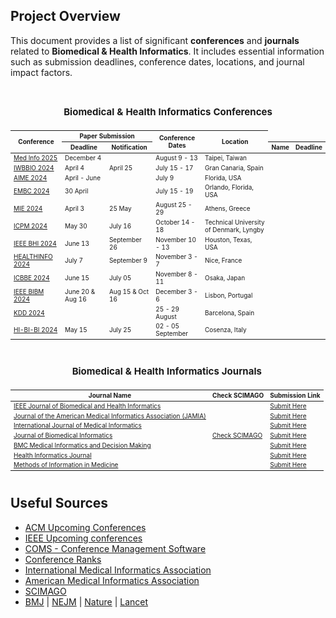 ## Project Overview

This document provides a list of significant **conferences** and **journals** related to **Biomedical & Health Informatics**. It includes essential information such as submission deadlines, conference dates, locations, and journal impact factors.

<div align="center" style="overflow-x:auto;text-align:center;vertical-align: middle;">

<table border="0.5" style="font-size: 10px;">
<caption> <h2> Biomedical & Health Informatics Conferences</h2</caption>
<thead>
<tr>
<th rowspan="2">Conference</th>
<th colspan="2">Paper Submission</th> 
<th rowspan="2">Conference Dates</th>
<th rowspan="2">Location</th>
<!-- <th colspan="3">Workshop Paper</th> -->
</tr>
<tr>
<th>Deadline</th><th>Notification</th><th>Name</th><th>Deadline</th>
</tr>
</thead>
<tbody>
<!-- Sort the conference dates before adding based on the dates -->
<tr>
    <td><a href="https://medinfo2025.org/">Med Info 2025</a></td>
    <!-- Paper Submission Deadline -->
    <td>December 4</td>
    <!-- Notification Date -->
    <td> </td>
    <!-- Conference Date -->
    <td>August 9 - 13</td>
    <td>Taipei, Taiwan</td>
</tr>
<tr>
    <td><a href="https://iwbbio.ugr.es/">IWBBIO 2024</a></td>
    <!-- Paper Submission Deadline -->
    <td>April 4</td>
    <!-- Notification Date -->
    <td>April 25</td>
    <!-- Conference Date -->
    <td>July 15 - 17</td>
    <td>Gran Canaria, Spain</td>

</tr>
<tr>
    <td><a href="https://aime24.aimedicine.info/">AIME 2024</a></td>
    <!-- Paper Submission Deadline -->
    <td>April - June</td>
    <!-- Notification Date -->
    <td></td>
    <!-- Conference Date -->
    <td>July 9</td>
    <td>Florida, USA</td>
<!--     <td><a href="https://aime24.aimedicine.info/workshop/">Workshops</a></td>
    <td></td> -->
</tr>
<tr>
    <td><a href="https://embc.embs.org/2024/">EMBC 2024</a></td>
    <!-- Paper Submission Deadline -->
    <td>30 April</td>
    <!-- Notification Date -->
    <td></td>
    <!-- Conference Date -->
    <td>July 15 - 19</td>
    <td>Orlando, Florida, USA</td>

</tr>
<tr>
    <td><a href="https://mie2024.org/">MIE 2024</a></td>
    <!-- Paper Submission Deadline -->
    <td>April 3</td>
    <!-- Notification Date -->
    <td>25 May</td>
    <!-- Conference Date -->
    <td>August 25 - 29</td>
    <td>Athens, Greece</td>

</tr>
<tr>
    <td><a href="https://icpmconference.org/2024/">ICPM 2024</a></td>
    <!-- Paper Submission Deadline -->
    <td>May 30</td>
    <!-- Notification Date -->
    <td>July 16</td>
    <!-- Conference Date -->
    <td>October 14 - 18</td>
    <td>Technical University of Denmark, Lyngby</td>
<!--     <td><a href="https://icpmconference.org/2024/workshops/">Workshops</a></td>
    <td></td> -->
</tr>
<tr>
    <td><a href="https://bhi.embs.org/2024/">IEEE BHI 2024</a></td>
    <!-- Paper Submission Deadline -->
    <td>June 13</td>
    <!-- Notification Date -->
    <td>September 26</td>
    <!-- Conference Date -->
    <td>November 10 - 13</td>
    <td>Houston, Texas, USA</td>

</tr>
<tr>
    <td><a href="https://www.iaria.org/conferences2024/HEALTHINFO24.html">HEALTHINFO 2024</a></td>
    <!-- Paper Submission Deadline -->
    <td>July 7</td>
    <!-- Notification Date -->
    <td>September 9</td>
    <!-- Conference Date -->
    <td>November 3 - 7</td>
    <td>Nice, France</td>

</tr>
<tr>
    <td><a href="https://www.icbbe.com/index.html">ICBBE 2024</a></td>
    <!-- Paper Submission Deadline -->
    <td>June 15</td>
    <!-- Notification Date -->
    <td>July 05</td>
    <!-- Conference Date -->
    <td>November 8 - 11</td>
    <td>Osaka, Japan</td>

</tr>
<tr>
    <td><a href="https://ieeebibm.org/BIBM2024/">IEEE BIBM 2024</a></td>
    <!-- Paper Submission Deadline -->
    <td>June 20 & Aug 16</td>
    <!-- Notification Date -->
    <td>Aug 15  & Oct 16</td>
    <!-- Conference Date -->
    <td>December 3 - 6</td>
    <td>Lisbon, Portugal</td>

</tr>
<tr>
    <td><a href="https://kdd2024.kdd.org/">KDD 2024</a></td>
    <!-- Paper Submission Deadline -->
    <td></td>
    <!-- Notification Date -->
    <td></td>
    <!-- Conference Date -->
    <td>25 - 29 August</td>
    <td>Barcelona, Spain</td> 
<!--     <td><a href="https://biokdd.org/biokdd24/regular.html">BIOKDD 2024</a></td>
    <td>May 28</td> -->
</tr>

<tr>
    <td><a href="https://hi-bi-bi.cpsc.ucalgary.ca/2024/">HI-BI-BI 2024</a></td>
    <!-- Paper Submission Deadline -->
    <td>May 15</td>
    <!-- Notification Date -->
    <td>July 25</td>
    <!-- Conference Date -->
    <td>02 - 05 September</td>
    <td>Cosenza, Italy</td> 

</tr>


<!-- <tr>
<td><a href="conference_link_here">Conference Name</a></td>

<td>Submission Deadline</td>
<td>Notification Date</td>
<td>Conference Date</td>
<td>Location</td>
<td>Workshop Name</td>
<td>Workshop Deadline</td>
<td>Workshop Notification</td>
</tr> -->
<!-- Repeat the row block for each conference -->
</tbody>
</table>
</div>

<div align="center" style="overflow-x:auto;text-align:center;vertical-align: middle; font-size: small;">
<table border="0.5" style="font-size: 10px;">
<caption> <h2> Biomedical & Health Informatics Journals</h2></caption>
<thead>
<tr>
<th>Journal Name</th>
<th>Check SCIMAGO</th>
<th>Submission Link</th>
</tr>
</thead>
<tbody>
<!-- Journals sorted by H-Index and Impact Factor -->
<tr>
    <td><a href="https://ieeexplore.ieee.org/xpl/RecentIssue.jsp?punumber=6221020">IEEE Journal of Biomedical and Health Informatics</a></td>
    <td rowspan="7"><a href="https://www.scimagojr.com/">Check SCIMAGO</a></td>
    <td><a href="https://ieee.atyponrex.com/journal/jbhi-embs">Submit Here</a></td>
</tr>
<tr>
    <td><a href="https://academic.oup.com/jamia">Journal of the American Medical Informatics Association (JAMIA)</a></td>
    <td><a href="http://mc.manuscriptcentral.com/jamia">Submit Here</a></td>
</tr>
<tr>
    <td><a href="https://www.sciencedirect.com/journal/international-journal-of-medical-informatics">International Journal of Medical Informatics</a></td>
    <td><a href="https://www.editorialmanager.com/IJMEDI">Submit Here</a></td>
</tr>
<tr>
    <td><a href="https://www.sciencedirect.com/journal/journal-of-biomedical-informatics">Journal of Biomedical Informatics</a></td>
    <td><a href="https://www.editorialmanager.com/jbi/default.aspx">Submit Here</a></td>
</tr>
<tr>
    <td><a href="https://bmcmedinformdecismak.biomedcentral.com/">BMC Medical Informatics and Decision Making</a></td>
    <td><a href="https://bmcmedinformdecismak.biomedcentral.com/submission-guidelines">Submit Here</a></td>
</tr>
<tr>
    <td><a href="https://journals.sagepub.com/home/jhi">Health Informatics Journal</a></td>
    <td><a href="https://journals.sagepub.com/author-instructions/JHI">Submit Here</a></td>
</tr>
<tr>
    <td><a href="https://www.thieme.de/de/methods-information-medicine/journal-information-121222.htm">Methods of Information in Medicine</a></td>
    <td><a href="https://mc.manuscriptcentral.com/methods">Submit Here</a></td>
</tr>
</tbody>
</table>
</div>


## Useful Sources

- [ACM Upcoming Conferences](https://www.acm.org/upcoming-conferences)
- [IEEE Upcoming conferences](https://conferences.ieee.org/conferences_events/conferences/search?q=*&subsequent_q=&date=all&from=&to=&region=all&country=all&pos=0&sortorder=desc&sponsor=&sponsor_type=all&state=all&field_of_interest=all&sortfield=relevance)
- [COMS - Conference Management Software](https://conference-service.com/conferences/index.html)
- [Conference Ranks](http://www.conferenceranks.com/)
- [International Medical Informatics Association](https://amia.org/education-events)
- [American Medical Informatics Association](https://imia-medinfo.org/wp/)
- [SCIMAGO](https://www.scimagojr.com/journalrank.php)
- [BMJ](https://journals.bmj.com/home) | [NEJM](https://www.nejm.org/) | [Nature](https://www.nature.com/siteindex) | [Lancet](https://www.thelancet.com/journals/lancet/article/PIIS0140-6736(01)32110-4/fulltext)

